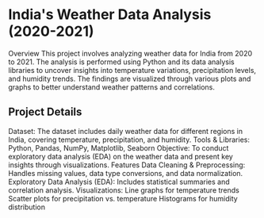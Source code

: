 # India's Weather Data Analysis (2020-2021)
Overview
This project involves analyzing weather data for India from 2020 to 2021. The analysis is performed using Python and its data analysis libraries to uncover insights into temperature variations, precipitation levels, and humidity trends. The findings are visualized through various plots and graphs to better understand weather patterns and correlations.

## Project Details
Dataset: The dataset includes daily weather data for different regions in India, covering temperature, precipitation, and humidity.
Tools & Libraries: Python, Pandas, NumPy, Matplotlib, Seaborn
Objective: To conduct exploratory data analysis (EDA) on the weather data and present key insights through visualizations.
Features
Data Cleaning & Preprocessing: Handles missing values, data type conversions, and data normalization.
Exploratory Data Analysis (EDA): Includes statistical summaries and correlation analysis.
Visualizations:
Line graphs for temperature trends
Scatter plots for precipitation vs. temperature
Histograms for humidity distribution
